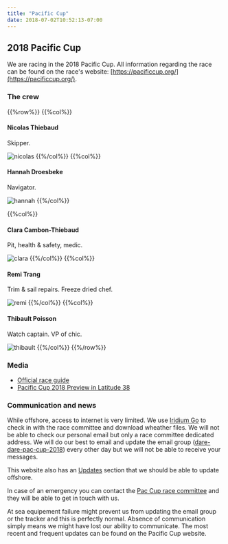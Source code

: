 ```yaml
---
title: "Pacific Cup"
date: 2018-07-02T10:52:13-07:00
---
```


## 2018 Pacific Cup

We are racing in the 2018 Pacific Cup. All information regarding the race can be
found on the race's website: [https://pacificcup.org/](https://pacificcup.org/).

### The crew

{{%row%}}
{{%col%}}
#### Nicolas Thiebaud

Skipper.

![nicolas](/images/nicolas.jpg)
{{%/col%}}
{{%col%}}
#### Hannah Droesbeke

Navigator.

![hannah](/images/hannah.jpg)
{{%/col%}}

{{%col%}}
#### Clara Cambon-Thiebaud

Pit, health & safety, medic.

![clara](/images/clara.jpg)
{{%/col%}}
{{%col%}}
#### Remi Trang

Trim & sail repairs. Freeze dried chef.

![remi](/images/remi.jpg)
{{%/col%}}
{{%col%}}
#### Thibault Poisson

Watch captain. VP of chic.

![thibault](/images/thibault.jpg)
{{%/col%}}
{{%/row%}}

### Media

- [Official race guide](https://issuu.com/paccup/docs/pacific_cup_2018-14-final)
- [Pacific Cup 2018 Preview in Latitude 38](https://issuu.com/latitude38/docs/l38201807/100)

### Communication and news

While offshore, access to internet is very limited. We use [Iridium Go](https://www.iridium.com/products/iridium-go/)
to check in with the race committee and download wheather files. We will not be
able to check our personal email but only a race committee dedicated address.
We will do our best to email and update the email group ([dare-dare-pac-cup-2018](https://groups.google.com/forum/#!forum/dare-dare-pac-cup-2018))
every other day but we will not be able to receive your messages.

This website also has an [Updates](/updates) section that we should be able to
update offshore.

In case of an emergency you can contact the [Pac Cup race committee](https://pacificcup.org/contact-us)
and they will be able to get in touch with us.

At sea equipement failure might prevent us from updating the email group or the
tracker and this is perfectly normal. Absence of communication simply means we
might have lost our ability to communicate. The most recent and frequent updates
can be found on the Pacific Cup website.
